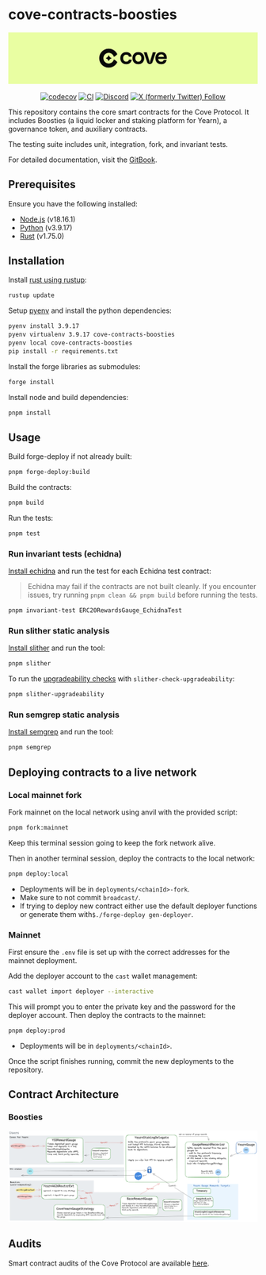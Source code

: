 # cove-contracts-boosties

![cove](./assets/cove.png)

<div align="center">

[![codecov](https://codecov.io/gh/Storm-Labs-Inc/cove-contracts-boosties/branch/master/graph/badge.svg?token=TT68C116IT)](https://codecov.io/gh/Storm-Labs-Inc/cove-contracts-boosties)
[![CI](https://github.com/Storm-Labs-Inc/cove-contracts-boosties/actions/workflows/ci.yml/badge.svg)](https://github.com/Storm-Labs-Inc/cove-contracts-boosties/actions/workflows/ci.yml)
[![Discord](https://img.shields.io/discord/1162443184681533470?logo=discord&label=discord)](https://discord.gg/xdhvEFVsE9)
[![X (formerly Twitter) Follow](https://img.shields.io/twitter/follow/cove_fi)](https://twitter.com/intent/user?screen_name=cove_fi)

</div>

This repository contains the core smart contracts for the Cove Protocol. It includes Boosties (a liquid locker and
staking platform for Yearn), a governance token, and auxiliary contracts.

The testing suite includes unit, integration, fork, and invariant tests.

For detailed documentation, visit the [GitBook](https://docs.cove.finance/).

## Prerequisites

Ensure you have the following installed:

- [Node.js](https://nodejs.org/) (v18.16.1)
- [Python](https://www.python.org/) (v3.9.17)
- [Rust](https://www.rust-lang.org/) (v1.75.0)

## Installation

Install [rust using rustup](https://rustup.rs/):

```sh
rustup update
```

Setup [pyenv](https://github.com/pyenv/pyenv?tab=readme-ov-file#installation) and install the python dependencies:

```sh
pyenv install 3.9.17
pyenv virtualenv 3.9.17 cove-contracts-boosties
pyenv local cove-contracts-boosties
pip install -r requirements.txt
```

Install the forge libraries as submodules:

```sh
forge install
```

Install node and build dependencies:

```sh
pnpm install
```

## Usage

Build forge-deploy if not already built:

```sh
pnpm forge-deploy:build
```

Build the contracts:

```sh
pnpm build
```

Run the tests:

```sh
pnpm test
```

### Run invariant tests (echidna)

[Install echidna](https://github.com/crytic/echidna?tab=readme-ov-file#installation) and run the test for each Echidna
test contract:

> Echidna may fail if the contracts are not built cleanly. If you encounter issues, try running
> `pnpm clean && pnpm build` before running the tests.

```sh
pnpm invariant-test ERC20RewardsGauge_EchidnaTest
```

### Run slither static analysis

[Install slither](https://github.com/crytic/slither?tab=readme-ov-file#how-to-install) and run the tool:

```sh
pnpm slither
```

To run the [upgradeability checks](https://github.com/crytic/slither/wiki/Upgradeability-Checks) with
`slither-check-upgradeability`:

```sh
pnpm slither-upgradeability
```

### Run semgrep static analysis

[Install semgrep](https://github.com/semgrep/semgrep?tab=readme-ov-file#option-2-getting-started-from-the-cli) and run
the tool:

```sh
pnpm semgrep
```

## Deploying contracts to a live network

### Local mainnet fork

Fork mainnet on the local network using anvil with the provided script:

```sh
pnpm fork:mainnet
```

Keep this terminal session going to keep the fork network alive.

Then in another terminal session, deploy the contracts to the local network:

```sh
pnpm deploy:local
```

- Deployments will be in `deployments/<chainId>-fork`.
- Make sure to not commit `broadcast/`.
- If trying to deploy new contract either use the default deployer functions or generate them
  with`$./forge-deploy gen-deployer`.

### Mainnet

First ensure the `.env` file is set up with the correct addresses for the mainnet deployment.

Add the deployer account to the `cast` wallet management:

```sh
cast wallet import deployer --interactive
```

This will prompt you to enter the private key and the password for the deployer account. Then deploy the contracts to
the mainnet:

```sh
pnpm deploy:prod
```

- Deployments will be in `deployments/<chainId>`.

Once the script finishes running, commit the new deployments to the repository.

## Contract Architecture

### Boosties

![boosties](./assets/boosties.png)

## Audits

Smart contract audits of the Cove Protocol are available [here](https://github.com/Storm-Labs-Inc/cove-audits).
